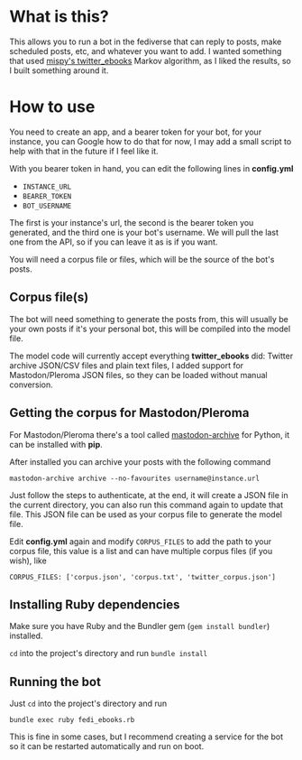 # What is this?

This allows you to run a bot in the fediverse that can reply to posts, make scheduled posts, etc, and whatever you want to add.
I wanted something that used [mispy's twitter_ebooks](https://github.com/mispy/twitter_ebooks) Markov algorithm, as I liked the results, so I built something around it.


# How to use

You need to create an app, and a bearer token for your bot, for your instance, you can Google how to do that for now, I may add a small script to help with that in the future if I feel like it.

With you bearer token in hand, you can edit the following lines in **config.yml**

* `INSTANCE_URL`
* `BEARER_TOKEN`
* `BOT_USERNAME`

The first is your instance's url, the second is the bearer token you generated, and the third one is your bot's username. We will pull the last one from the API, so if you can leave it as is if you want.

You will need a corpus file or files, which will be the source of the bot's posts.

## Corpus file(s)

The bot will need something to generate the posts from, this will usually be your own posts if it's your personal bot, this will be compiled into the model file.

The model code will currently accept everything **twitter_ebooks** did: Twitter archive JSON/CSV files and plain text files, I added support for Mastodon/Pleroma JSON files, so they can be loaded without manual conversion.

## Getting the corpus for Mastodon/Pleroma

For Mastodon/Pleroma there's a tool called [mastodon-archive](https://pypi.org/project/mastodon-archive/) for Python, it can be installed with **pip**.

After installed you can archive your posts with the following command

`mastodon-archive archive --no-favourites username@instance.url`

Just follow the steps to authenticate, at the end, it will create a JSON file in the current directory, you can also run this command again to update that file. This JSON file can be used as your corpus file to generate the model file.

Edit **config.yml** again and modify `CORPUS_FILES` to add the path to your corpus file, this value is a list and can have multiple corpus files (if you wish), like

`CORPUS_FILES: ['corpus.json', 'corpus.txt', 'twitter_corpus.json']`

## Installing Ruby dependencies

Make sure you have Ruby and the Bundler gem (`gem install bundler`) installed.

`cd` into the project's directory and run `bundle install`

## Running the bot

Just `cd` into the project's directory and run

`bundle exec ruby fedi_ebooks.rb`

This is fine in some cases, but I recommend creating a service for the bot so it can be restarted automatically and run on boot.